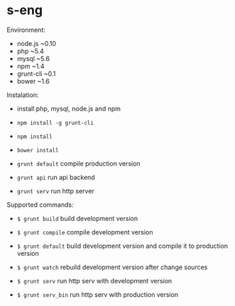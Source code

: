# s-eng

Environment:
- node.js ~0.10
- php ~5.4
- mysql ~5.6
- npm ~1.4
- grunt-cli ~0.1
- bower ~1.6 

Instalation:
- install php, mysql, node.js and npm

- `npm install -g grunt-cli`

- `npm install`

- `bower install`

- `grunt default` compile production version

- `grunt api` run api backend

- `grunt serv` run http server

Supported commands:
- `$ grunt build` build development version

- `$ grunt compile` compile development version

- `$ grunt default` build development version and compile it to production version

- `$ grunt watch` rebuild development version after change sources

- `$ grunt serv` run http serv with development version

- `$ grunt serv_bin` run http serv with production version
